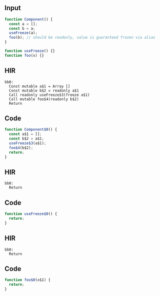 
## Input

```javascript
function Component() {
  const a = [];
  const b = a;
  useFreeze(a);
  foo(b); // should be readonly, value is guaranteed frozen via alias
}

function useFreeze() {}
function foo(x) {}

```

## HIR

```
bb0:
  Const mutable a$1 = Array []
  Const mutable b$2 = readonly a$1
  Call readonly useFreeze$3(freeze a$1)
  Call mutable foo$4(readonly b$2)
  Return
```

## Code

```javascript
function Component$0() {
  const a$1 = [];
  const b$2 = a$1;
  useFreeze$3(a$1);
  foo$4(b$2);
  return;
}

```
## HIR

```
bb0:
  Return
```

## Code

```javascript
function useFreeze$0() {
  return;
}

```
## HIR

```
bb0:
  Return
```

## Code

```javascript
function foo$0(x$1) {
  return;
}

```
      